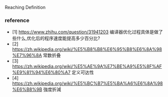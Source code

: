 Reaching Definition


### reference 
* [1] https://www.zhihu.com/question/31941203 编译器优化过程具体是做了些什么,优化后的程序速度能提高多少百分比?
* [2] https://zh.wikipedia.org/wiki/%E5%B8%B8%E6%95%B8%E6%8A%98%E7%96%8A 常数折叠
* [3] https://zh.wikipedia.org/wiki/%E5%AE%9A%E7%BE%A9%E5%8F%AF%E9%81%94%E6%80%A7 定义可达性
* [4] https://zh.wikipedia.org/wiki/%E5%BC%B7%E5%BA%A6%E6%8A%98%E6%B8%9B 強度折減
